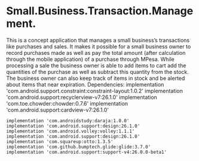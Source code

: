 # Small.Business.Transaction.Management.
This is a concept application that manages a small business’s transactions like purchases and sales. It makes it possible for a small business owner to record purchases made as well as pay the total amount (after calculation through the mobile application) of a purchase through MPesa. While processing a sale the business owner is able to add items to cart add the quantities of the purchase as well as subtract this quantity from the stock. The business owner can also keep track of items in stock and be alerted about items that near expiration.
Dependencies:
    implementation 'com.android.support.constraint:constraint-layout:1.0.2'
    implementation 'com.android.support:recyclerview-v7:26.1.0'
    implementation 'com.toe.chowder:chowder:0.7.6'
    implementation 'com.android.support:cardview-v7:26.1.0'

    implementation 'com.androidstudy:daraja:1.0.0'
    implementation 'com.android.support:design:26.1.0'
    implementation 'com.android.volley:volley:1.1.1'
    implementation 'com.android.support:design:26.1.0'
    implementation 'com.squareup:otto:1.3.5'
    implementation 'com.github.bumptech.glide:glide:3.7.0'
    implementation 'com.android.support:support-v4:26.0.0-beta1'
